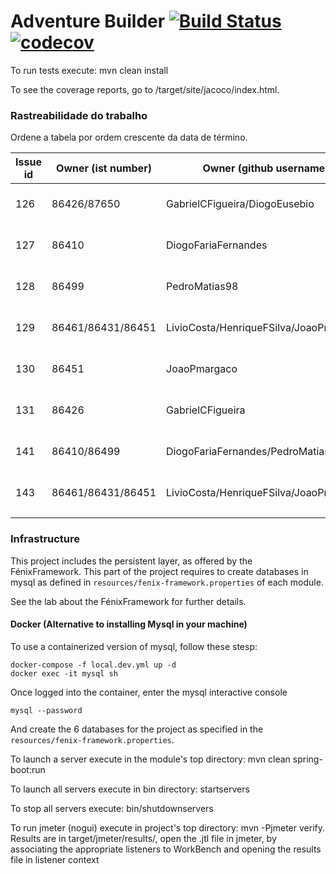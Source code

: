 # Adventure Builder [![Build Status](https://travis-ci.com/tecnico-softeng/es19al_20-project.svg?token=xDPBAaQ2epnFt9PRstYY&branch=develop)](https://travis-ci.com/tecnico-softeng/es19al_20-project)[![codecov](https://codecov.io/gh/tecnico-softeng/es19al_20-project/branch/develop/graph/badge.svg?token=79nNutGvkY)](https://codecov.io/gh/tecnico-softeng/es19al_20-project)


To run tests execute: mvn clean install

To see the coverage reports, go to <module name>/target/site/jacoco/index.html.

### Rastreabilidade do trabalho

Ordene a tabela por ordem crescente da data de término.

|   Issue id | Owner (ist number)      | Owner (github username)                 | PRs id (with link)                                            | Date               |
| ---------- | ----------------------- | --------------------------------------- | ------------------------------------------------------------- | ------------------ |
| 126        | 86426/87650             | GabrielCFigueira/DiogoEusebio           | https://github.com/tecnico-softeng/es19al_20-project/pull/132 | 15/04/2019         |
| 127        | 86410                   | DiogoFariaFernandes                     | https://github.com/tecnico-softeng/es19al_20-project/pull/133 | 15/04/2019         |
| 128        | 86499                   | PedroMatias98                           | https://github.com/tecnico-softeng/es19al_20-project/pull/134 | 15/04/2019         |
| 129        | 86461/86431/86451       | LivioCosta/HenriqueFSilva/JoaoPmargaco  | https://github.com/tecnico-softeng/es19al_20-project/pull/136 | 15/04/2019         |
| 130        | 86451                   | JoaoPmargaco                            | https://github.com/tecnico-softeng/es19al_20-project/pull/135 | 15/04/2019         |
| 131        | 86426                   | GabrielCFigueira                        | https://github.com/tecnico-softeng/es19al_20-project/pull/139 | 15/04/2019         |
| 141        | 86410/86499             | DiogoFariaFernandes/PedroMatias98       | https://github.com/tecnico-softeng/es19al_20-project/pull/142 | 20/04/2019         |
| 143        | 86461/86431/86451       | LivioCosta/HenriqueFSilva/JoaoPmargaco  | https://github.com/tecnico-softeng/es19al_20-project/pull/144 | 21/04/2019         |
|            |                         |                                         |                                                               |                    |


### Infrastructure

This project includes the persistent layer, as offered by the FénixFramework.
This part of the project requires to create databases in mysql as defined in `resources/fenix-framework.properties` of each module.

See the lab about the FénixFramework for further details.

#### Docker (Alternative to installing Mysql in your machine)

To use a containerized version of mysql, follow these stesp:

```
docker-compose -f local.dev.yml up -d
docker exec -it mysql sh
```

Once logged into the container, enter the mysql interactive console

```
mysql --password
```

And create the 6 databases for the project as specified in
the `resources/fenix-framework.properties`.

To launch a server execute in the module's top directory: mvn clean spring-boot:run

To launch all servers execute in bin directory: startservers

To stop all servers execute: bin/shutdownservers

To run jmeter (nogui) execute in project's top directory: mvn -Pjmeter verify. Results are in target/jmeter/results/, open the .jtl file in jmeter, by associating the appropriate listeners to WorkBench and opening the results file in listener context
